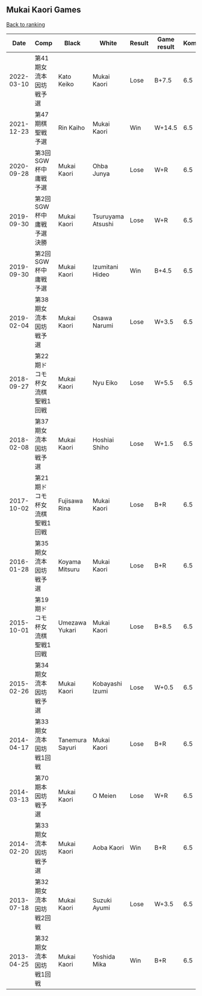 ## Mukai Kaori Games

[Back to ranking](../../index.md)




| **Date** | **Comp** | **Black** | **White** | **Result** | **Game result** | **Komi** | **Rating** | **Diff** | 
| --- | --- | --- | --- | --- | --- | --- | --- | --- |
| 2022-03-10 | 第41期女流本因坊戦予選 | Kato Keiko | Mukai Kaori | Lose | B+7.5 | 6.5 | 2658.0 | 0.0 | 
| 2021-12-23 | 第47期棋聖戦予選 | Rin Kaiho | Mukai Kaori | Win | W+14.5 | 6.5 | 2658.0 | 0.0 | 
| 2020-09-28 | 第3回SGW杯中庸戦予選 | Mukai Kaori | Ohba Junya | Lose | W+R | 6.5 | 2658.0 | 205.0 | 
| 2019-09-30 | 第2回SGW杯中庸戦予選決勝 | Mukai Kaori | Tsuruyama Atsushi | Lose | W+R | 6.5 | 2453.0 | 0.0 | 
| 2019-09-30 | 第2回SGW杯中庸戦予選 | Mukai Kaori | Izumitani Hideo | Win | B+4.5 | 6.5 | 2453.0 | -165.0 | 
| 2019-02-04 | 第38期女流本因坊戦予選 | Mukai Kaori | Osawa Narumi | Lose | W+3.5 | 6.5 | 2618.0 | 0.0 | 
| 2018-09-27 | 第22期ドコモ杯女流棋聖戦1回戦 | Mukai Kaori | Nyu Eiko | Lose | W+5.5 | 6.5 | 2618.0 | 0.0 | 
| 2018-02-08 | 第37期女流本因坊戦予選 | Mukai Kaori | Hoshiai Shiho | Lose | W+1.5 | 6.5 | 2618.0 | 0.0 | 
| 2017-10-02 | 第21期ドコモ杯女流棋聖戦1回戦 | Fujisawa Rina | Mukai Kaori | Lose | B+R | 6.5 | 2618.0 | 0.0 | 
| 2016-01-28 | 第35期女流本因坊戦予選 | Koyama Mitsuru | Mukai Kaori | Lose | B+R | 6.5 | 2618.0 | 0.0 | 
| 2015-10-01 | 第19期ドコモ杯女流棋聖戦1回戦 | Umezawa Yukari | Mukai Kaori | Lose | B+8.5 | 6.5 | 2618.0 | 0.0 | 
| 2015-02-26 | 第34期女流本因坊戦予選 | Mukai Kaori | Kobayashi Izumi | Lose | W+0.5 | 6.5 | 2618.0 | 0.0 | 
| 2014-04-17 | 第33期女流本因坊戦1回戦 | Tanemura Sayuri | Mukai Kaori | Lose | B+R | 6.5 | 2618.0 | -47.0 | 
| 2014-03-13 | 第70期本因坊戦予選 | Mukai Kaori | O Meien | Lose | W+R | 6.5 | 2665.0 | -46.0 | 
| 2014-02-20 | 第33期女流本因坊戦予選 | Mukai Kaori | Aoba Kaori | Win | B+R | 6.5 | 2711.0 | 282.0 | 
| 2013-07-18 | 第32期女流本因坊戦2回戦 | Mukai Kaori | Suzuki Ayumi | Lose | W+3.5 | 6.5 | 2429.0 | -293.0 | 
| 2013-04-25 | 第32期女流本因坊戦1回戦 | Mukai Kaori | Yoshida Mika | Win | B+R | 6.5 | 2722.0 | missing |




